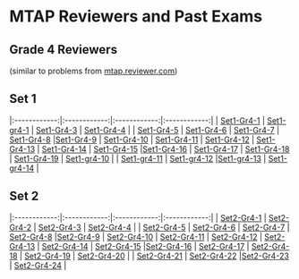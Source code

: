 # MTAP Reviewers and Past Exams
## Grade 4 Reviewers
(similar to problems from [mtap.reviewer.com](http://mtapreviewer.com/2014/02/27/grade-4-mtap-sample-problem-set-1/))


## Set 1
|:------------:|:------------:|:------------:|:------------:|
| [Set1-Gr4-1](https://justineuro.github.io/mtap/gr4-1/mtapGr4RevSet1-2017-11-23-1.html) | [Set1-gr4-1](https://justineuro.github.io/mtap/gr4-1/mtapGr4RevSet1-2017-11-23-2.html) | [Set1-Gr4-3](https://justineuro.github.io/mtap/gr4-1/mtapGr4RevSet1-2017-11-23-3.html) | [Set1-Gr4-4](https://justineuro.github.io/mtap/gr4-1/mtapGr4RevSet1-2017-11-23-4.html) |
| [Set1-Gr4-5](https://justineuro.github.io/mtap/gr4-1/mtapGr4RevSet1-2017-11-23-5.html) | [Set1-Gr4-6](https://justineuro.github.io/mtap/gr4-1/mtapGr4RevSet1-2017-11-23-6.html) | [Set1-Gr4-7](https://justineuro.github.io/mtap/gr4-1/mtapGr4RevSet1-2017-11-23-7.html) | [Set1-Gr4-8](https://justineuro.github.io/mtap/gr4-1/mtapGr4RevSet1-2017-11-23-8.html)
|[Set1-Gr4-9](https://justineuro.github.io/mtap/gr4-1/mtapGr4RevSet1-2017-11-23-9.html) | [Set1-Gr4-10](https://justineuro.github.io/mtap/gr4-1/mtapGr4RevSet1-2017-11-23-10.html) | [Set1-Gr4-11](https://justineuro.github.io/mtap/gr4-1/mtapGr4RevSet1-2017-11-23-11.html) | [Set1-Gr4-12](https://justineuro.github.io/mtap/gr4-1/mtapGr4RevSet1-2017-11-23-12.html) 
| [Set1-Gr4-13](https://justineuro.github.io/mtap/gr4-1/mtapGr4RevSet1-2017-11-23-13.html) | [Set1-Gr4-14](https://justineuro.github.io/mtap/gr4-1/mtapGr4RevSet1-2017-11-23-14.html) | [Set1-Gr4-15](https://justineuro.github.io/mtap/gr4-1/mtapGr4RevSet1-2017-11-23-15.html) |[Set1-Gr4-16](https://justineuro.github.io/mtap/gr4-1/mtapGr4RevSet1-2017-11-23-16.html) 
| [Set1-Gr4-17](https://justineuro.github.io/mtap/gr4-1/mtapGr4RevSet1-2017-11-23-17.html) | [Set1-Gr4-18](https://justineuro.github.io/mtap/gr4-1/mtapGr4RevSet1-2017-11-23-18.html) | [Set1-Gr4-19](https://justineuro.github.io/mtap/gr4-1/mtapGr4RevSet1-2017-11-23-19.html) | [Set1-gr4-10](https://justineuro.github.io/mtap/gr4-1/mtapGr4RevSet1-2017-11-23-20.html) | 
| [Set1-gr4-11](https://justineuro.github.io/mtap/gr4-1/mtapGr4RevSet1-2017-11-23-21.html) | [Set1-gr4-12](https://justineuro.github.io/mtap/gr4-1/mtapGr4RevSet1-2017-11-23-22.html) |[Set1-gr4-13](https://justineuro.github.io/mtap/gr4-1/mtapGr4RevSet1-2017-11-23-23.html) |
[Set1-gr4-14](https://justineuro.github.io/mtap/gr4-1/mtapGr4RevSet1-2017-11-23-24.html) |

## Set 2
|:------------:|:------------:|:------------:|:------------:|
| [Set2-Gr4-1](https://justineuro.github.io/mtap/gr4-2/mtapGr4RevSet1-2017-11-24-1.html) | [Set2-Gr4-2](https://justineuro.github.io/mtap/gr4-2/mtapGr4RevSet1-2017-11-24-2.html) | [Set2-Gr4-3](https://justineuro.github.io/mtap/gr4-2/mtapGr4RevSet1-2017-11-24-3.html) | [Set2-Gr4-4](https://justineuro.github.io/mtap/gr4-2/mtapGr4RevSet1-2017-11-24-4.html) |
| [Set2-Gr4-5](https://justineuro.github.io/mtap/gr4-2/mtapGr4RevSet1-2017-11-24-5.html) | [Set2-Gr4-6](https://justineuro.github.io/mtap/gr4-2/mtapGr4RevSet1-2017-11-24-6.html) | [Set2-Gr4-7](https://justineuro.github.io/mtap/gr4-2/mtapGr4RevSet1-2017-11-24-7.html) | [Set2-Gr4-8](https://justineuro.github.io/mtap/gr4-2/mtapGr4RevSet1-2017-11-24-8.html)
|[Set2-Gr4-9](https://justineuro.github.io/mtap/gr4-2/mtapGr4RevSet1-2017-11-24-9.html) | [Set2-Gr4-10](https://justineuro.github.io/mtap/gr4-2/mtapGr4RevSet1-2017-11-24-10.html) | [Set2-Gr4-11](https://justineuro.github.io/mtap/gr4-2/mtapGr4RevSet1-2017-11-24-11.html) | [Set2-Gr4-12](https://justineuro.github.io/mtap/gr4-2/mtapGr4RevSet1-2017-11-24-12.html) 
| [Set2-Gr4-13](https://justineuro.github.io/mtap/gr4-2/mtapGr4RevSet1-2017-11-24-13.html) | [Set2-Gr4-14](https://justineuro.github.io/mtap/gr4-2/mtapGr4RevSet1-2017-11-24-14.html) | [Set2-Gr4-15](https://justineuro.github.io/mtap/gr4-2/mtapGr4RevSet1-2017-11-24-15.html) |[Set2-Gr4-16](https://justineuro.github.io/mtap/gr4-2/mtapGr4RevSet1-2017-11-24-16.html) 
| [Set2-Gr4-17](https://justineuro.github.io/mtap/gr4-2/mtapGr4RevSet1-2017-11-24-17.html) | [Set2-Gr4-18](https://justineuro.github.io/mtap/gr4-2/mtapGr4RevSet1-2017-11-24-18.html) | [Set2-Gr4-19](https://justineuro.github.io/mtap/gr4-2/mtapGr4RevSet1-2017-11-24-19.html) | [Set2-Gr4-20](https://justineuro.github.io/mtap/gr4-2/mtapGr4RevSet1-2017-11-24-20.html) | 
| [Set2-Gr4-21](https://justineuro.github.io/mtap/gr4-2/mtapGr4RevSet1-2017-11-24-21.html) | [Set2-Gr4-22](https://justineuro.github.io/mtap/gr4-2/mtapGr4RevSet1-2017-11-24-22.html) |[Set2-Gr4-23](https://justineuro.github.io/mtap/gr4-2/mtapGr4RevSet1-2017-11-24-23.html) |
[Set2-Gr4-24](https://justineuro.github.io/mtap/gr4-2/mtapGr4RevSet1-2017-11-24-24.html) |